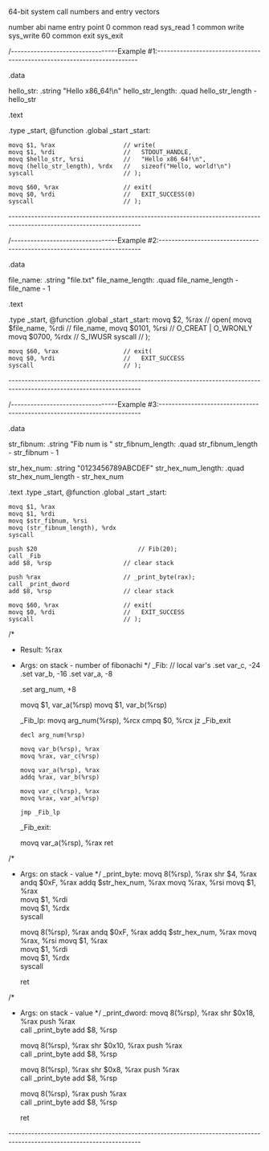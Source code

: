 64-bit system call numbers and entry vectors

number 	abi 	name 	entry point
0 	    common 	read 	sys_read
1 	    common 	write 	sys_write
60 	    common 	exit 	sys_exit


/---------------------------------Example #1:------------------------------------------------------------------------

.data

hello_str:
	.string "Hello x86_64!\n"
hello_str_length:
    .quad hello_str_length - hello_str

.text

.type _start, @function
.global _start
_start:

    movq $1, %rax 					// write(
    movq $1, %rdi					//   STDOUT_HANDLE,
    movq $hello_str, %rsi			//   "Hello x86_64!\n",
    movq (hello_str_length), %rdx	//   sizeof("Hello, world!\n")
    syscall							// );
    
    movq $60, %rax					// exit(
    movq $0, %rdi					//   EXIT_SUCCESS(0)
    syscall							// );

\-----------------------------------------------------------------------------------------------------------------------

/---------------------------------Example #2:------------------------------------------------------------------------

.data

file_name:
	.string "file.txt"
file_name_length:
    .quad file_name_length - file_name - 1

.text

.type _start, @function
.global _start
_start:
    movq $2, %rax 					// open(
    movq $file_name, %rdi			//  file_name,
    movq $0101, %rsi				//  O_CREAT | O_WRONLY
    movq $0700, %rdx				//  S_IWUSR
    syscall							// );
    
    movq $60, %rax					// exit(
    movq $0, %rdi					//   EXIT_SUCCESS
    syscall							// );

\-----------------------------------------------------------------------------------------------------------------------

/---------------------------------Example #3:------------------------------------------------------------------------

.data

str_fibnum:
	.string "Fib num is "
str_fibnum_length:
    .quad str_fibnum_length - str_fibnum - 1

str_hex_num:
	.string "0123456789ABCDEF"
str_hex_num_length:
	.quad str_hex_num_length - str_hex_num

.text
.type _start, @function
.global _start
_start:

    movq $1, %rax 					
    movq $1, %rdi					
    movq $str_fibnum, %rsi			
    movq (str_fibnum_length), %rdx	
    syscall							
    
    push $20							// Fib(20);
    call _Fib
    add $8, %rsp  					// clear stack
    
    push %rax						// _print_byte(rax);
    call _print_dword
    add $8, %rsp  					// clear stack
    
    movq $60, %rax					// exit(
    movq $0, %rdi					//   EXIT_SUCCESS
    syscall							// );
    
/*
*	Result: %rax
*	Args: on stack - number of fibonachi
*/
_Fib:
	// local var's
	.set var_c, -24
	.set var_b, -16
	.set var_a, -8

	.set arg_num, +8


	movq $1, var_a(%rsp) 
	movq $1, var_b(%rsp) 

	_Fib_lp:
		movq arg_num(%rsp), %rcx
		cmpq $0, %rcx 
		jz _Fib_exit

		decl arg_num(%rsp)

		movq var_b(%rsp), %rax
		movq %rax, var_c(%rsp)

		movq var_a(%rsp), %rax
		addq %rax, var_b(%rsp)

		movq var_c(%rsp), %rax
		movq %rax, var_a(%rsp)

		jmp _Fib_lp

	_Fib_exit:

	movq var_a(%rsp), %rax
    ret


/*
*	Args: on stack - value
*/
_print_byte:
    movq 8(%rsp), %rax
    shr $4, %rax
    andq $0xF, %rax
    addq $str_hex_num, %rax	
    movq %rax, %rsi	
    movq $1, %rax 					
    movq $1, %rdi							
    movq $1, %rdx	
    syscall		
    
    movq 8(%rsp), %rax
    andq $0xF, %rax
    addq $str_hex_num, %rax	
    movq %rax, %rsi	
    movq $1, %rax 					
    movq $1, %rdi							
    movq $1, %rdx	
    syscall	
    
	ret

/*
*	Args: on stack - value
*/
_print_dword:
	movq 8(%rsp), %rax
    shr $0x18, %rax
    push %rax						
    call _print_byte
    add $8, %rsp  
    
    movq 8(%rsp), %rax
    shr $0x10, %rax
    push %rax						
    call _print_byte
    add $8, %rsp  
    
    movq 8(%rsp), %rax
    shr $0x8, %rax
    push %rax						
    call _print_byte
    add $8, %rsp 
    
    movq 8(%rsp), %rax
    push %rax						
    call _print_byte
    add $8, %rsp  
    
	ret


\-----------------------------------------------------------------------------------------------------------------------